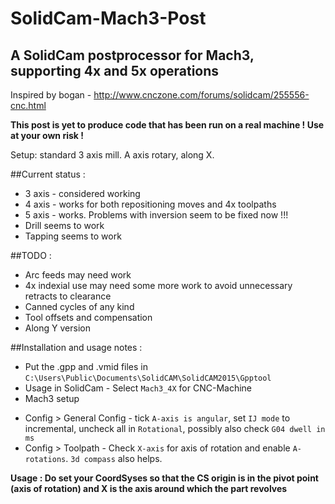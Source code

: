 # SolidCam-Mach3-Post
## A SolidCam postprocessor for Mach3, supporting 4x and 5x operations

Inspired by bogan - http://www.cnczone.com/forums/solidcam/255556-cnc.html

**This post is yet to produce code that has been run on a real machine ! Use at your own risk !**

Setup: standard 3 axis mill. A axis rotary, along X.

##Current status :
 - 3 axis - considered working
 - 4 axis - works for both repositioning moves and 4x toolpaths
 - 5 axis - works. Problems with inversion seem to be fixed now !!!
 - Drill seems to work
 - Tapping seems to work
 
##TODO :
 - Arc feeds may need work
 - 4x indexial use may need some more work to avoid unnecessary retracts to clearance
 - Canned cycles of any kind
 - Tool offsets and compensation
 - Along Y version

##Installation and usage notes :
 - Put the .gpp and .vmid files in `C:\Users\Public\Documents\SolidCAM\SolidCAM2015\Gpptool`
 - Usage in SolidCam - Select `Mach3_4X` for CNC-Machine
 - Mach3 setup
  * Config > General Config - tick `A-axis is angular`, set `IJ mode` to incremental, uncheck all in `Rotational`, possibly also check `G04 dwell in ms`
  * Config > Toolpath - Check `X-axis` for axis of rotation and enable `A-rotations`. `3d compass` also helps.

**Usage : Do set your CoordSyses so that the CS origin is in the pivot point (axis of rotation) and X is the axis around which the part revolves**